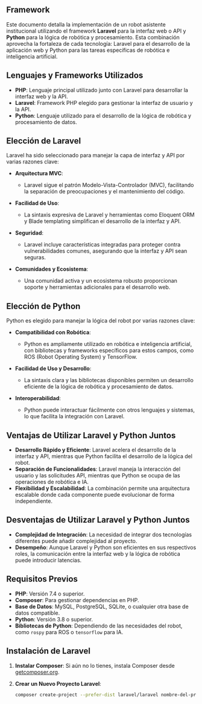 ## Framework

Este documento detalla la implementación de un robot asistente institucional utilizando el framework **Laravel** para la interfaz web o API y **Python** para la lógica de robótica y procesamiento. Esta combinación aprovecha la fortaleza de cada tecnología: Laravel para el desarrollo de la aplicación web y Python para las tareas específicas de robótica e inteligencia artificial.

## Lenguajes y Frameworks Utilizados

- **PHP**: Lenguaje principal utilizado junto con Laravel para desarrollar la interfaz web y la API.
- **Laravel**: Framework PHP elegido para gestionar la interfaz de usuario y la API.
- **Python**: Lenguaje utilizado para el desarrollo de la lógica de robótica y procesamiento de datos.

## Elección de Laravel

Laravel ha sido seleccionado para manejar la capa de interfaz y API por varias razones clave:

- **Arquitectura MVC**:

  - Laravel sigue el patrón Modelo-Vista-Controlador (MVC), facilitando la separación de preocupaciones y el mantenimiento del código.

- **Facilidad de Uso**:

  - La sintaxis expresiva de Laravel y herramientas como Eloquent ORM y Blade templating simplifican el desarrollo de la interfaz y API.

- **Seguridad**:

  - Laravel incluye características integradas para proteger contra vulnerabilidades comunes, asegurando que la interfaz y API sean seguras.

- **Comunidades y Ecosistema**:
  - Una comunidad activa y un ecosistema robusto proporcionan soporte y herramientas adicionales para el desarrollo web.

## Elección de Python

Python es elegido para manejar la lógica del robot por varias razones clave:

- **Compatibilidad con Robótica**:

  - Python es ampliamente utilizado en robótica e inteligencia artificial, con bibliotecas y frameworks específicos para estos campos, como ROS (Robot Operating System) y TensorFlow.

- **Facilidad de Uso y Desarrollo**:

  - La sintaxis clara y las bibliotecas disponibles permiten un desarrollo eficiente de la lógica de robótica y procesamiento de datos.

- **Interoperabilidad**:
  - Python puede interactuar fácilmente con otros lenguajes y sistemas, lo que facilita la integración con Laravel.

## Ventajas de Utilizar Laravel y Python Juntos

- **Desarrollo Rápido y Eficiente**: Laravel acelera el desarrollo de la interfaz y API, mientras que Python facilita el desarrollo de la lógica del robot.
- **Separación de Funcionalidades**: Laravel maneja la interacción del usuario y las solicitudes API, mientras que Python se ocupa de las operaciones de robótica e IA.
- **Flexibilidad y Escalabilidad**: La combinación permite una arquitectura escalable donde cada componente puede evolucionar de forma independiente.

## Desventajas de Utilizar Laravel y Python Juntos

- **Complejidad de Integración**: La necesidad de integrar dos tecnologías diferentes puede añadir complejidad al proyecto.
- **Desempeño**: Aunque Laravel y Python son eficientes en sus respectivos roles, la comunicación entre la interfaz web y la lógica de robótica puede introducir latencias.

## Requisitos Previos

- **PHP**: Versión 7.4 o superior.
- **Composer**: Para gestionar dependencias en PHP.
- **Base de Datos**: MySQL, PostgreSQL, SQLite, o cualquier otra base de datos compatible.
- **Python**: Versión 3.8 o superior.
- **Bibliotecas de Python**: Dependiendo de las necesidades del robot, como `rospy` para ROS o `tensorflow` para IA.

## Instalación de Laravel

1. **Instalar Composer**: Si aún no lo tienes, instala Composer desde [getcomposer.org](https://getcomposer.org).

2. **Crear un Nuevo Proyecto Laravel**:
   ```bash
   composer create-project --prefer-dist laravel/laravel nombre-del-proyecto
   ```
